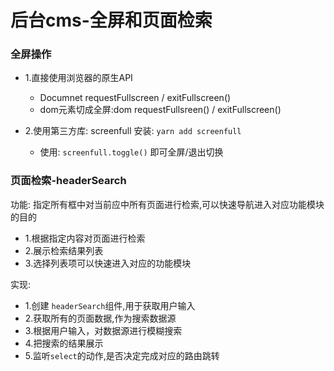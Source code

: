 # 后台cms-全屏和页面检索



### 全屏操作
- 1.直接使用浏览器的原生API
  - Documnet requestFullscreen / exitFullscreen()
  - dom元素切成全屏:dom requestFullsreen() / exitFullscreen()

- 2.使用第三方库: screenfull
安装: `yarn add screenfull`
  - 使用: `screenfull.toggle()` 即可全屏/退出切换





### 页面检索-headerSearch
功能: 指定所有框中对当前应中所有页面进行检索,可以快速导航进入对应功能模块的目的
- 1.根据指定内容对页面进行检索
- 2.展示检索结果列表
- 3.选择列表项可以快速进入对应的功能模块


实现:
- 1.创建 `headerSearch`组件,用于获取用户输入
- 2.获取所有的页面数据,作为搜索数据源
- 3.根据用户输入，对数据源进行模糊搜索
- 4.把搜索的结果展示
- 5.监听`select`的动作,是否决定完成对应的路由跳转


